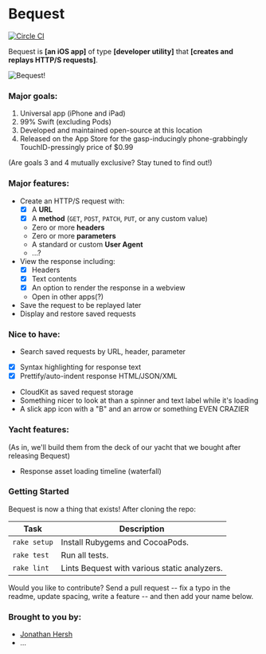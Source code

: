 # Bequest

[![Circle CI](https://circleci.com/gh/splinesoft/Bequest.svg?style=svg&circle-token=2a795f288a28385e62193b721a7a82d42b4c9581)](https://circleci.com/gh/splinesoft/Bequest)

Bequest is **[an iOS app]** of type **[developer utility]** that **[creates and replays HTTP/S requests]**.

![Bequest!](https://github.com/splinesoft/Bequest/raw/master/bequest.gif)

### Major goals:

1. Universal app (iPhone and iPad)
2. 99% Swift (excluding Pods)
3. Developed and maintained open-source at this location
4. Released on the App Store for the gasp-inducingly phone-grabbingly TouchID-pressingly price of $0.99

(Are goals 3 and 4 mutually exclusive? Stay tuned to find out!)

### Major features:

- Create an HTTP/S request with:
     - [x] A **URL**
     - [x] A **method** (`GET`, `POST`, `PATCH`, `PUT`, or any custom value)
     - Zero or more **headers**
     - Zero or more **parameters**
     - A standard or custom **User Agent**
     - ...?
- View the response including:
     - [x] Headers
     - [x] Text contents
     - [x] An option to render the response in a webview
     - Open in other apps(?)
- Save the request to be replayed later
- Display and restore saved requests 

### Nice to have:

- Search saved requests by URL, header, parameter
- [x] Syntax highlighting for response text
- [x] Prettify/auto-indent response HTML/JSON/XML
- CloudKit as saved request storage
- Something nicer to look at than a spinner and text label while it's loading
- A slick app icon with a "B" and an arrow or something EVEN CRAZIER

### Yacht features:

(As in, we'll build them from the deck of our yacht that we bought after releasing Bequest)

* Response asset loading timeline (waterfall)

### Getting Started

Bequest is now a thing that exists! After cloning the repo:

| Task | Description |
| ---- | ----- |
| `rake setup` | Install Rubygems and CocoaPods. |
| `rake test` | Run all tests. |
| `rake lint` | Lints Bequest with various static analyzers. |

Would you like to contribute? Send a pull request -- fix a typo in the readme, update spacing, write a feature -- and then add your name below.

### Brought to you by:

* [Jonathan Hersh](https://github.com/jhersh)
* ...
